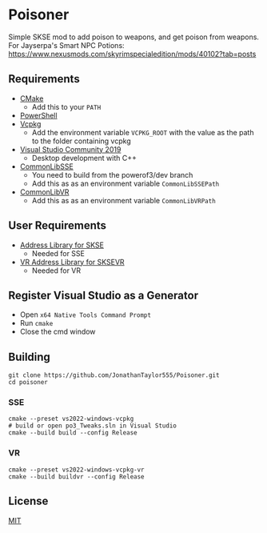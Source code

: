 # Poisoner

Simple SKSE mod to add poison to weapons, and get poison from weapons. For Jayserpa's Smart NPC Potions: https://www.nexusmods.com/skyrimspecialedition/mods/40102?tab=posts

## Requirements
* [CMake](https://cmake.org/)
	* Add this to your `PATH`
* [PowerShell](https://github.com/PowerShell/PowerShell/releases/latest)
* [Vcpkg](https://github.com/microsoft/vcpkg)
	* Add the environment variable `VCPKG_ROOT` with the value as the path to the folder containing vcpkg
* [Visual Studio Community 2019](https://visualstudio.microsoft.com/)
	* Desktop development with C++
* [CommonLibSSE](https://github.com/powerof3/CommonLibSSE/tree/dev)
	* You need to build from the powerof3/dev branch
	* Add this as as an environment variable `CommonLibSSEPath`
* [CommonLibVR](https://github.com/alandtse/CommonLibVR/tree/vr)
	* Add this as as an environment variable `CommonLibVRPath`

## User Requirements
* [Address Library for SKSE](https://www.nexusmods.com/skyrimspecialedition/mods/32444)
	* Needed for SSE
* [VR Address Library for SKSEVR](https://www.nexusmods.com/skyrimspecialedition/mods/58101)
	* Needed for VR

## Register Visual Studio as a Generator
* Open `x64 Native Tools Command Prompt`
* Run `cmake`
* Close the cmd window

## Building
```
git clone https://github.com/JonathanTaylor555/Poisoner.git
cd poisoner
```
### SSE
```
cmake --preset vs2022-windows-vcpkg
# build or open po3_Tweaks.sln in Visual Studio
cmake --build build --config Release
```
### VR
```
cmake --preset vs2022-windows-vcpkg-vr
cmake --build buildvr --config Release
```

## License
[MIT](LICENSE)
